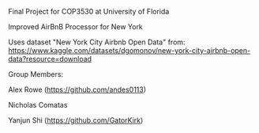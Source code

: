 Final Project for COP3530 at University of Florida

Improved AirBnB Processor for New York

Uses dataset "New York City Airbnb Open Data" from: https://www.kaggle.com/datasets/dgomonov/new-york-city-airbnb-open-data?resource=download

Group Members:

Alex Rowe (https://github.com/andes0113)

Nicholas Comatas

Yanjun Shi (https://github.com/GatorKirk)